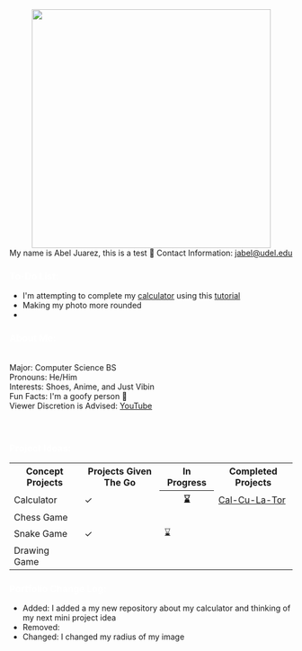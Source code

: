 <style>
<!--- body {background-color: powderblue;} --->
h1   {color: white;}
h2   {color: white;}
h3   {color: white;}
p    {color: white;}
<!--- Rounded Image --->
  img {
  border-radius: 50%;
  }
</style>

<center> <img src="https://scontent-lga3-1.xx.fbcdn.net/v/t1.6435-9/196682676_1792660774229409_8973330394025719252_n.jpg?_nc_cat=106&ccb=1-5&_nc_sid=09cbfe&_nc_ohc=h8Vrrb9f0HwAX9FAyel&_nc_ht=scontent-lga3-1.xx&oh=baa1401d6bcb3b476565778555531e8b&oe=615DC9D8" width= "425" height= "425"> </center>

<span style="white-space: normal">
<p1>My name is Abel Juarez, this is a test &#127830;<p1>
<p1>Contact Information: </p1> <a href = "jabel@udel.edu">jabel@udel.edu</a>

<h3>To-Do List: </h3>
<!--- Bullet points --->
<ul>
  <li>I'm attempting to complete my <a href = "https://github.com/TheMexicanChico/Calculator">calculator</a> using this <a href = "https://www.youtube.com/watch?v=BuZtAqk5LIY">tutorial</a></li>
  <li>Making my photo more rounded</li>
  <li></li>
</ul>
  
<h3>About Me:</h3> <span style="white-space: normal">
<span style="white-space: pre-line">
<p1>Major: Computer Science BS<p1>
<p1>Pronouns: He/Him<p1>
<p1>Interests: Shoes, Anime, and Just Vibin<p1>
<p1>Fun Facts: I'm a goofy person	&#129313;</p1>
<p1>Viewer Discretion is Advised: </p1> <a href="https://www.youtube.com/watch?v=QiCpsIS90F0">YouTube</a>
<span style="white-space: pre-line">

<span style="white-space: normal">
<h3>Project Ideas: </h3>
<table>
  <tr>
    <th>Concept Projects</th>
    <th>Projects Given The Go</th>
    <th>In Progress</th>
    <th>Completed Projects</th>
  </tr>
  <tr>
    <td>Calculator</td>
    <td>&#10003;</td>
    <th>&#8987;</th>
    <td><a href = "https://themexicanchico.github.io/Calculator/">Cal-Cu-La-Tor</a></td>
  </tr>
  <tr>
    <td>Chess Game</td>
    <td></td>
    <td></td>
    <td></td>
  </tr>
  <tr>
    <td>Snake Game</td>
    <td>&#10003;</td>
    <td>&#8987;</td>
    <td></td>
  </tr>
  <tr>
    <td>Drawing Game</td>
    <td></td>
    <td></td>
    <td></td>
  </tr>
</table>  
  
<h3>Portfolio Change Log: </h3>
<ul>
  <li>Added: I added a my new repository about my calculator and thinking of my next mini project idea</li>
  <li>Removed: </li>
  <li>Changed: I changed my radius of my image</li>
</ul>

<span style="white-space: normal">
 

